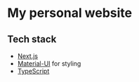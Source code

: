 # My personal website

## Tech stack

- [Next.js](https://nextjs.org/)
- [Material-UI](https://material-ui.com/) for styling
- [TypeScript](https://www.typescriptlang.org/)

